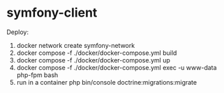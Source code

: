 # symfony-client
Deploy:
1. docker network create symfony-network
2. docker compose -f ./docker/docker-compose.yml build
3. docker compose -f ./docker/docker-compose.yml up 
4. docker compose -f ./docker/docker-compose.yml exec -u www-data php-fpm bash
5. run in a container php bin/console doctrine:migrations:migrate